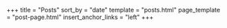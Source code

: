 +++
title = "Posts"
sort_by = "date"
template = "posts.html"
page_template = "post-page.html"
insert_anchor_links = "left"
+++